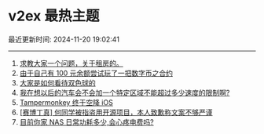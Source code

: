 # v2ex 最热主题

最近更新时间: 2024-11-20 19:02:41

--- 
1. [求教大家一个问题，关于租房的。](https://www.v2ex.com/t/1091020) 
2. [由于自己有 100 元余额尝试玩了一把数字币之合约](https://www.v2ex.com/t/1091029) 
3. [大家是如何看待双色球的](https://www.v2ex.com/t/1091031) 
4. [我在想以后的汽车会不会加一个特定区域不能超过多少速度的限制啊?](https://www.v2ex.com/t/1091033) 
5. [Tampermonkey 终于空降 iOS](https://www.v2ex.com/t/1091009) 
6. [[赛博丁真] 何同学被指盗用开源项目，本人致歉称文案不够严谨](https://www.v2ex.com/t/1091057) 
7. [目前你家 NAS 日常功耗多少,会心疼电费吗?](https://www.v2ex.com/t/1091114) 
